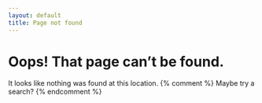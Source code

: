 ```yaml
---
layout: default
title: Page not found
---
```

Oops! That page can’t be found.
===============================
It looks like nothing was found at this location.
{% comment %} Maybe try a search? {% endcomment %}
